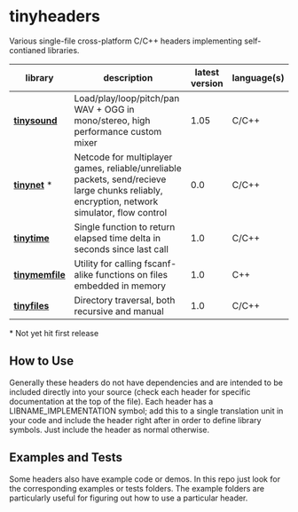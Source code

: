 # tinyheaders

Various single-file cross-platform C/C++ headers implementing self-contianed libraries.

| library | description | latest version| language(s)
|---------|-------------|---------------|------------
**[tinysound](tinysound.h)** | Load/play/loop/pitch/pan WAV + OGG in mono/stereo, high performance custom mixer | 1.05 | C/C++
**[tinynet](tinynet.h)** &ast; | Netcode for multiplayer games, reliable/unreliable packets, send/recieve large chunks reliably, encryption, network simulator, flow control | 0.0 | C/C++
**[tinytime](tinytime.h)** | Single function to return elapsed time delta in seconds since last call | 1.0 | C/C++
**[tinymemfile](tinymemfile.h)** | Utility for calling fscanf-alike functions on files embedded in memory | 1.0 | C++
**[tinyfiles](tinyfiles.h)** | Directory traversal, both recursive and manual | 1.0 | C/C++

&ast; Not yet hit first release

How to Use
----------

Generally these headers do not have dependencies and are intended to be included directly into your source (check each header for specific documentation at the top of the file). Each header has a LIBNAME_IMPLEMENTATION symbol; add this to a single translation unit in your code and include the header right after in order to define library symbols. Just include the header as normal otherwise.

Examples and Tests
------------------

Some headers also have example code or demos. In this repo just look for the corresponding examples or tests folders. The example folders are particularly useful for figuring out how to use a particular header.
